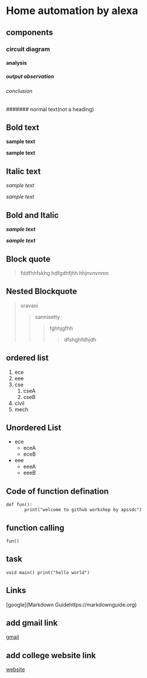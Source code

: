 # Home automation by alexa
## components
### circuit diagram
#### analysis
##### output observation
###### conclusion
####### normal text(not a heading)
## Bold text
**sample text**

__sample text__
## Italic text
*sample text*

_sample text_
## Bold and Italic
**_sample text_**

__*sample text*__
## Block quote
> fddfhhfskhg
hdfgdhfjhh
hhjnvnvnmn
## Nested Blockquote
> sravani
>> sannisetty 
>>> fghhjgfhh
>>>> dfshghfdhjdh
## ordered list
1. ece
2. eee
3. cse
    1. cseA
    2. cseB
4. civil
5. mech
## Unordered List
- ece
     + eceA
     + eceB
 - eee
      + eeeA
      + eeeB
 ## Code of function defination
 ```
 def fun():
        print("welcome to github workshop by apssdc")
  ```
## function calling
`
fun()
`
## task
`
void main()
        print("hello world")
`
## Links
[google](Markdown Guidehttps://markdownguide.org)

## add gmail link
[gmail](https://www.gmail.com/)
## add college website link
[website](www.kitsw.ac.in)
